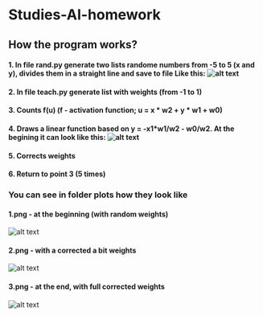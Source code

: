 # Studies-AI-homework
## How the program works?
#### 1. In file rand.py generate two lists randome numbers from -5 to 5 (x and y), divides them in a straight line and save to file Like this: ![alt text](https://github.com/bruderooo/Studies-AI-homework/blob/master/plots/0.png?raw=true)
#### 2. In file teach.py generate list with weights (from -1 to 1)
#### 3. Counts f(u) (f - activation function; u = x * w2 + y * w1 + w0)
#### 4. Draws a linear function based on y = -x1*w1/w2 - w0/w2. At the begining it can look like this: ![alt text](https://github.com/bruderooo/Studies-AI-homework/blob/master/plots/1.png)
#### 5. Corrects weights 
#### 6. Return to point 3 (5 times)

### You can see in folder plots how they look like
#### 1.png - at the beginning (with random weights)
![alt text](https://github.com/bruderooo/Studies-AI-homework/blob/master/plots/1.png)
#### 2.png - with a corrected a bit weights
![alt text](https://github.com/bruderooo/Studies-AI-homework/blob/master/plots/2.png)
#### 3.png - at the end, with full corrected weights
![alt text](https://github.com/bruderooo/Studies-AI-homework/blob/master/plots/3.png)
